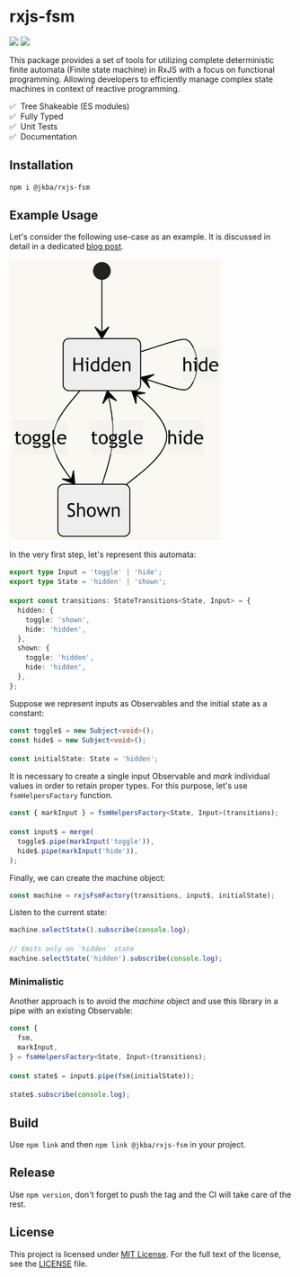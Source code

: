 # rxjs-fsm

![](https://github.com/jmeinlschmidt/rxjs-fsm/actions/workflows/node.js.yml/badge.svg)
![](https://img.shields.io/npm/dt/@jkba/rxjs-fsm?logo=npm)


This package provides a set of tools for utilizing complete deterministic finite automata (Finite state machine) in RxJS with a focus on functional programming.
Allowing developers to efficiently manage complex state machines in context of reactive programming.

✅ &nbsp;Tree Shakeable (ES modules)  
✅ &nbsp;Fully Typed  
✅ &nbsp;Unit Tests  
✅ &nbsp;Documentation


## Installation

```sh
npm i @jkba/rxjs-fsm
```


## Example Usage

Let's consider the following use-case as an example. It is discussed in detail in a dedicated [blog post](https://blog.jakb.cz/posts/automata-in-rxjs/).

![Automata example](automata-example.png)

In the very first step, let's represent this automata:

```ts
export type Input = 'toggle' | 'hide';
export type State = 'hidden' | 'shown';

export const transitions: StateTransitions<State, Input> = {
  hidden: {
    toggle: 'shown',
    hide: 'hidden',
  },
  shown: {
    toggle: 'hidden',
    hide: 'hidden',
  },
};
```


Suppose we represent inputs as Observables and the initial state as a constant:

```ts
const toggle$ = new Subject<void>();
const hide$ = new Subject<void>();

const initialState: State = 'hidden';
```

It is necessary to create a single input Observable and _mark_ individual values in order to retain proper types. For this purpose, let's use `fsmHelpersFactory` function.

```ts
const { markInput } = fsmHelpersFactory<State, Input>(transitions);

const input$ = merge(
  toggle$.pipe(markInput('toggle')),
  hide$.pipe(markInput('hide')),
);
```

Finally, we can create the machine object:

```ts
const machine = rxjsFsmFactory(transitions, input$, initialState);
```

Listen to the current state:

```ts
machine.selectState().subscribe(console.log);

// Emits only on `hidden` state
machine.selectState('hidden').subscribe(console.log);
```

### Minimalistic

Another approach is to avoid the _machine_ object and use this library in a pipe with an existing Observable:

```ts
const {
  fsm,
  markInput,
} = fsmHelpersFactory<State, Input>(transitions);

const state$ = input$.pipe(fsm(initialState));

state$.subscribe(console.log);
```


## Build

Use `npm link` and then `npm link @jkba/rxjs-fsm` in your project.


## Release

Use `npm version`, don't forget to push the tag and the CI will take care of the rest.


## License

This project is licensed under [MIT License](http://opensource.org/licenses/MIT/).
For the full text of the license, see the [LICENSE](LICENSE) file.
